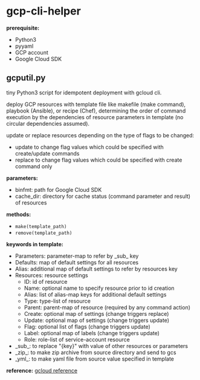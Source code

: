 # gcp-cli-helper

**prerequisite:**
- Python3
- pyyaml
- GCP account
- Google Cloud SDK

## gcputil.py
tiny Python3 script for idempotent deployment with gcloud cli.

deploy GCP resources with template file like makefile (make command), playbook (Ansible), or recipe (Chef),
determining the order of command execution by the dependencies of resource parameters in template
(no circular dependencies assumed).

update or replace resources depending on the type of flags to be changed:
- update to change flag values which could be specified with create/update commands
- replace to change flag values which could be specified with create command only

**parameters:**
- binfmt: path for Google Cloud SDK
- cache_dir: directory for cache status (command parameter and result) of resources

**methods:**
- `make(template_path)`
- `remove(template_path)`

**keywords in template:**
- Parameters: parameter-map to refer by \_sub_ key
- Defaults: map of default settings for all resources
- Alias: additional map of default settings to refer by resources key
- Resources: resource settings
  - ID: id of resource
  - Name: optional name to specify resource prior to id creation
  - Alias: list of alias-map keys for additional default settings
  - Type: type-list of resource
  - Parent: parent-map of resource (required by any command action)
  - Create: optional map of settings (change triggers replace)
  - Update: optional map of settings (change triggers update)
  - Flag: optional list of flags (change triggers update)
  - Label: optional map of labels (change triggers update)
  - Role: role-list of service-account resource
- \_sub_: to replace "{key}" with value of other resources or parameters
- \_zip_: to make zip archive from source directory and send to gcs
- \_yml_: to make yaml file from source value specified in template

**reference:**
  [gcloud reference](https://cloud.google.com/sdk/gcloud/reference)

